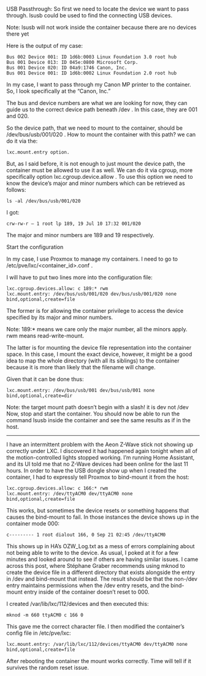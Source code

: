 USB Passthrough: So first we need to locate the device we want to pass through. lsusb could be used to find the connecting USB devices.

Note: lsusb will not work inside the container because there are no devices there yet

Here is the output of my case:

	Bus 002 Device 001: ID 1d6b:0003 Linux Foundation 3.0 root hub
	Bus 001 Device 013: ID 045e:0800 Microsoft Corp.
	Bus 001 Device 020: ID 04a9:1746 Canon, Inc.
	Bus 001 Device 001: ID 1d6b:0002 Linux Foundation 2.0 root hub

In my case, I want to pass through my Canon MP printer to the container. So, I look specifically at the “Canon, Inc.”

The bus and device numbers are what we are looking for now, they can guide us to the correct device path beneath /dev . In this case, they are 001 and 020.

So the device path, that we need to mount to the container, should be /dev/bus/usb/001/020 . How to mount the container with this path? we can do it via the:

	lxc.mount.entry option.

But, as I said before, it is not enough to just mount the device path, the container must be allowed to use it as well. We can do it via cgroup, more specifically option lxc.cgroup.device.allow . To use this option we need to know the device’s major and minor numbers which can be retrieved as follows:
	
	ls -al /dev/bus/usb/001/020

I got:
	
	crw-rw-r — 1 root lp 189, 19 Jul 10 17:32 001/020

The major and minor numbers are 189 and 19 respectively.

Start the configuration

In my case, I use Proxmox to manage my containers. I need to go to /etc/pve/lxc/<container_id>.conf .

I will have to put two lines more into the configuration file:
	
	lxc.cgroup.devices.allow: c 189:* rwm
	lxc.mount.entry: /dev/bus/usb/001/020 dev/bus/usb/001/020 none bind,optional,create=file

The former is for allowing the container privilege to access the device specified by its major and minor numbers.

Note: 189:* means we care only the major number, all the minors apply. rwm means read-write-mount.

The latter is for mounting the device file representation into the container space. In this case, I mount the exact device, however, it might be a good idea to map the whole directory (with all its siblings) to the container because it is more than likely that the filename will change.

Given that it can be done thus:
	
	lxc.mount.entry: /dev/bus/usb/001 dev/bus/usb/001 none bind,optional,create=dir

Note: the target mount path doesn’t begin with a slash! it is dev not /dev
Now, stop and start the container. You should now be able to run the command lsusb inside the container and see the same results as if in the host.


____________________________________________________________________________
I have an intermittent problem with the Aeon Z-Wave stick not showing up correctly under LXC. I discovered it had happened again tonight when all of the motion-controlled lights stopped working. I’m running Home Assistant, and its UI told me that no Z-Wave devices had been online for the last 11 hours. In order to have the USB dongle show up when I created the container, I had to expressly tell Proxmox to bind-mount it from the host:
	
	lxc.cgroup.devices.allow: c 166:* rwm
	lxc.mount.entry: /dev/ttyACM0 dev/ttyACM0 none bind,optional,create=file

This works, but sometimes the device resets or something happens that causes the bind-mount to fail. In those instances the device shows up in the container mode 000:
	
	c--------- 1 root dialout 166, 0 Sep 21 02:45 /dev/ttyACM0

This shows up in HA’s OZW_Log.txt as a mess of errors complaining about not being able to write to the device.
As usual, I poked at it for a few minutes and looked around to see if others are having similar issues. I came across this post, where Stéphane Graber recommends using mknod to create the device file in a different directory that exists alongside the entry in /dev and bind-mount that instead. The result should be that the non-/dev entry maintains permissions when the /dev entry resets, and the bind-mount entry inside of the container doesn’t reset to 000.
 
I created /var/lib/lxc/112/devices and then executed this:
	
	mknod -m 660 ttyACM0 c 166 0
 
This gave me the correct character file. I then modified the container’s config file in /etc/pve/lxc:
	
	lxc.mount.entry: /var/lib/lxc/112/devices/ttyACM0 dev/ttyACM0 none bind,optional,create=file
 
After rebooting the container the mount works correctly. Time will tell if it survives the random reset issue.
